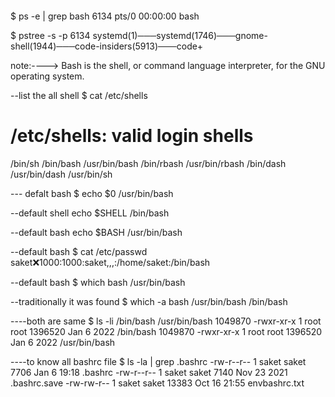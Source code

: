 ```
```
$ ps -e | grep bash
   6134 pts/0    00:00:00 bash

$ pstree -s -p 6134
systemd(1)───systemd(1746)───gnome-shell(1944)───code-insiders(5913)───code+


note:---->
Bash is the shell, or command language interpreter, for the GNU operating system.


--list the all shell
 $ cat /etc/shells
# /etc/shells: valid login shells
/bin/sh
/bin/bash
/usr/bin/bash
/bin/rbash
/usr/bin/rbash
/bin/dash
/usr/bin/dash
/usr/bin/sh

--- defalt bash
$ echo $0
/usr/bin/bash

--default shell
echo $SHELL
/bin/bash

--default bash
echo $BASH
/usr/bin/bash

--default bash
$ cat /etc/passwd
saket:x:1000:1000:saket,,,:/home/saket:/bin/bash

--default bash
 $ which bash
/usr/bin/bash

--traditionally it was found
 $ which -a bash
/usr/bin/bash
/bin/bash

----both are same
 $ ls -li /bin/bash /usr/bin/bash
1049870 -rwxr-xr-x 1 root root 1396520 Jan  6  2022 /bin/bash
1049870 -rwxr-xr-x 1 root root 1396520 Jan  6  2022 /usr/bin/bash

----to know all bashrc file
 $ ls -la | grep .bashrc
-rw-r--r--  1 saket saket   7706 Jan  6 19:18 .bashrc
-rw-r--r--  1 saket saket   7140 Nov 23  2021 .bashrc.save
-rw-rw-r--  1 saket saket  13383 Oct 16 21:55 envbashrc.txt
